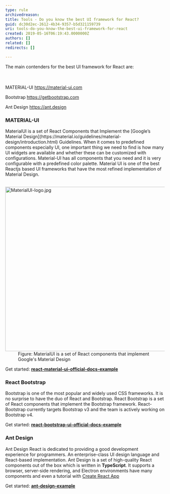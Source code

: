 ```yaml
---
type: rule
archivedreason: 
title: Tools - Do you know the best UI framework for React?
guid: dc30d2ec-2612-4b34-9357-b5d321159739
uri: tools-do-you-know-the-best-ui-framework-for-react
created: 2019-05-16T06:19:43.0000000Z
authors: []
related: []
redirects: []

---
```



The main contenders for the best UI framework for React are&#58;<br>
<br><excerpt class='endintro'></excerpt><br>
<p> MATERIAL-UI 
   <a href="https&#58;//material-ui.com/">https&#58;//material-ui.com</a>&#160;</p><p>Bootstrap 
   <a href="https&#58;//getbootstrap.com/">https&#58;//getbootstrap.com</a>&#160;</p><p>Ant Design 
   <a href="https&#58;//ant.design/">https&#58;//ant.design</a> </p><h3 class="ssw15-rteElement-H3">MATERIAL-UI<br></h3><p> MaterialUI is a set of React Components that Implement the [Google’s Material Design](https&#58;//material.io/guidelines/material-design/introduction.html) Guidelines. When it comes to predefined components especially UI, one important thing we need to find is how many UI widgets are available and whether these can be customized with configurations. Material-UI has all components that you need and it is very configurable with a predefined color palette. Material UI is one of the best Reactjs based UI frameworks that have the most refined implementation of Material Design.&#160;<br><br></p><dl class="image"><dt>
      <img src="/SiteAssets/tools-do-you-know-the-best-ui-framework-for-react/Snipaste_2019-05-14_18-04-27.jpg" alt="MaterialUI-logo.jpg" style="width&#58;750px;height&#58;518px;" />
   </dt><dd>Figure&#58; MaterialUI is a set of React components that implement Google's Material Design<br></dd></dl><div><p> Get started&#58; 
      <a href="https&#58;//stackblitz.com/edit/react-material-ui-official-docs-example">
         <strong>react-material-ui-official-docs-example</strong></a> </p><h3 class="ssw15-rteElement-H3">React Bootstrap<br></h3><p> Bootstrap is one of the most popular and widely used CSS frameworks. It is no surprise to have the duo of React and Bootstrap. React Bootstrap is a set of React components that implement​&#160;the Bootstrap framework. React-Bootstrap currently targets Bootstrap v3 and the team is actively working on Bootstrap v4. </p><p> Get started&#58; 
      <a href="https&#58;//stackblitz.com/edit/react-bootstrap-examples">
         <strong>react-bootstrap-ui-official-docs-example</strong></a> </p><h3 class="ssw15-rteElement-H3">Ant Design<br></h3><p> Ant Design React is dedicated to providing a good development experience&#160;for programmers. An enterprise-class UI design language and React-based implementation. Ant Design is a set of high-quality React components out of the box which is written in 
      <strong>TypeScript</strong>. It supports a browser,&#160;server-side rendering, and Electron&#160;environments have many components and even a tutorial with <a href="https&#58;//ant.design/docs/react/use-with-create-react-app">Create React App</a>​​<br></p><p> Get started&#58; 
      <a href="https&#58;//codesandbox.io/s/wk04r016q8?from-embed">
         <strong>ant-design-example</strong></a> </p>
   <br> 
</div>


